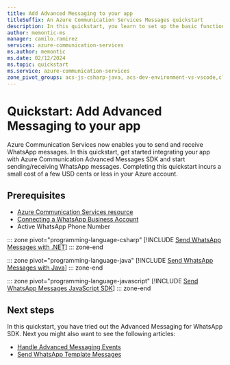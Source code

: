 ```yaml
---
title: Add Advanced Messaging to your app
titleSuffix: An Azure Communication Services Messages quickstart
description: In this quickstart, you learn to set up the basic functionality of Azure Communication Services Messages
author: memontic-ms
manager: camilo.ramirez
services: azure-communication-services
ms.author: memontic
ms.date: 02/12/2024
ms.topic: quickstart
ms.service: azure-communication-services
zone_pivot_groups: acs-js-csharp-java, acs-dev-environment-vs-vscode,client-operating-system,
---
```


# Quickstart: Add Advanced Messaging to your app

Azure Communication Services now enables you to send and receive WhatsApp messages. In this quickstart, get started integrating your app with Azure Communication Advanced Messages SDK and start sending/receiving WhatsApp messages. Completing this quickstart incurs a small cost of a few USD cents or less in your Azure account.

## Prerequisites

- [Azure Communication Services resource](../../create-communication-resource.md)
- [Connecting a WhatsApp Business Account](../../../quickstarts/advanced-messaging/whatsapp/connect-whatsapp-business-account.md)
- Active WhatsApp Phone Number

::: zone pivot="programming-language-csharp"
[!INCLUDE [Send WhatsApp Messages with .NET](./includes/get-started/messages-get-started-net.md)]
::: zone-end

::: zone pivot="programming-language-java"
[!INCLUDE [Send WhatsApp Messages with Java](./includes/get-started/messages-get-started-java.md)]
::: zone-end

::: zone pivot="programming-language-javascript"
[!INCLUDE [Send WhatsApp Messages JavaScript SDK](./includes/get-started/messages-get-started-js.md)]
::: zone-end

## Next steps

In this quickstart, you have tried out the Advanced Messaging for WhatsApp SDK. Next you might also want to see the following articles:

- [Handle Advanced Messaging Events](./handle-advanced-messaging-events.md)
- [Send WhatsApp Template Messages](../../../concepts/advanced-messaging/whatsapp/template-messages.md)
